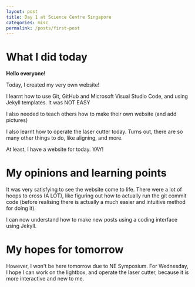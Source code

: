 ```yaml
---
layout: post
title: Day 1 at Science Centre Singapore
categories: misc
permalink: /posts/first-post
---
```


# What I did today

**Hello everyone!**

Today, I created my very own website!  

I learnt how to use Git, GitHub and Microsoft Visual Studio Code, and using Jekyll templates. It was NOT EASY  

I also needed to teach others how to make their own website (and add pictures)

I also learnt how to operate the laser cutter today. Turns out, there are so many other things to do, like aligning, and more.  

At least, I have a website for today. YAY!  

# My opinions and learning points

It was very satisfying to see the website come to life. There were a lot of hoops to cross (A LOT), like figuring out how to actually run the git commit code (before realising there is actually a much easier and intuitive method for doing it).  

I can now understand how to make new posts using a coding interface using Jekyll.  

# My hopes for tomorrow

However, I won't be here tomorrow due to NE Symposium. For Wednesday, I hope I can work on the lightbox, and operate the laser cutter, because it is more interactive and new to me.  